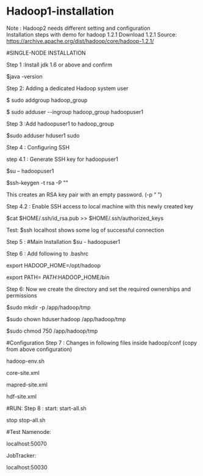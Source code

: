 # Hadoop1-installation
Note : Hadoop2 needs different setting and configuration  
Installation steps with demo for hadoop 1.2.1
Download 1.2.1
Source: https://archive.apache.org/dist/hadoop/core/hadoop-1.2.1/

#SINGLE-NODE INSTALLATION

Step 1 :Install jdk 1.6 or above and
confirm 

$java -version

Step 2: Adding a dedicated Hadoop system user

$ sudo addgroup hadoop_group

$ sudo adduser --ingroup hadoop_group hadoopuser1

Step 3 :Add hadoopuser1 to hadoop_group 

$sudo adduser hduser1 sudo

Step 4 : Configuring SSH

step 4.1 : Generate SSH key for hadoopuser1

$su – hadoopuser1

$ssh-keygen -t rsa -P ""

This creates  an RSA key pair with an empty password. (-p “ ”)

Step 4.2 : Enable SSH access to local machine with this newly created key

$cat $HOME/.ssh/id_rsa.pub >> $HOME/.ssh/authorized_keys

Test:
$ssh localhost
shows some log of successful connection

Step 5 : #Main Installation
$su - hadoopuser1

Step 6 : Add following to .bashrc

export HADOOP_HOME=/opt/hadoop

export PATH= $PATH:$HADOOP_HOME/bin

Step 6: Now we create the directory and set the required ownerships and permissions

$sudo mkdir -p /app/hadoop/tmp

$sudo chown hduser:hadoop /app/hadoop/tmp

$sudo chmod 750 /app/hadoop/tmp

#Configuration
Step 7 : Changes in following files inside hadoop/conf 
(copy from above configuration)

hadoop-env.sh

core-site.xml

mapred-site.xml

hdf-site.xml

#RUN:
Step 8 :
start:
start-all.sh

stop
stop-all.sh

#Test 
Namenode:

  localhost:50070

JobTracker:

  localhost:50030
